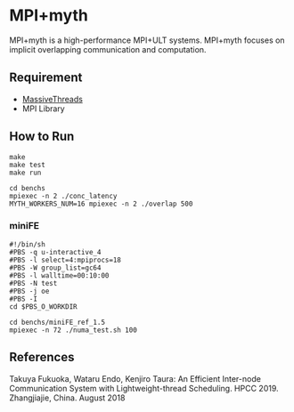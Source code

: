 # MPI+myth
MPI+myth is a high-performance MPI+ULT systems. MPI+myth focuses on implicit overlapping communication and computation.

## Requirement
- [MassiveThreads](https://github.com/massivethreads/massivethreads)
- MPI Library

## How to Run
```
make
make test
make run
```

```
cd benchs
mpiexec -n 2 ./conc_latency
MYTH_WORKERS_NUM=16 mpiexec -n 2 ./overlap 500
```

### miniFE

```
#!/bin/sh
#PBS -q u-interactive_4
#PBS -l select=4:mpiprocs=18
#PBS -W group_list=gc64
#PBS -l walltime=00:10:00
#PBS -N test
#PBS -j oe
#PBS -I
cd $PBS_O_WORKDIR
```

```
cd benchs/miniFE_ref_1.5
mpiexec -n 72 ./numa_test.sh 100
```

## References
Takuya Fukuoka, Wataru Endo, Kenjiro Taura:
An Efficient Inter-node Communication System with Lightweight-thread Scheduling.
HPCC 2019. Zhangjiajie, China. August 2018
